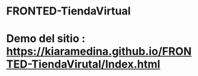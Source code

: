 # FRONTED-TiendaVirtual
# Demo del sitio : https://kiaramedina.github.io/FRONTED-TiendaVirutal/Index.html

